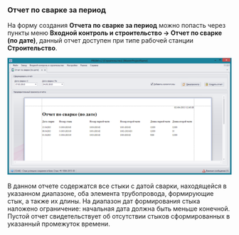 ﻿
### Отчет по сварке за период 

На форму создания **Отчета по сварке за период** можно попасть через пункты меню **Входной контроль и строительство -> Отчет по сварке (по дате)**, данный отчет доступен при типе рабочей станции **Строительство**.

![_report_welding_by_date.png](_report_welding_by_date.png "Отчет по сварке")

В данном отчете содержатся все стыки с датой сварки, находящейся в указанном диапазоне, оба элемента трубопровода, формирующие стык, а также их длины. На диапазон дат формирования стыка наложено ограничение: начальная дата должна быть меньше конечной. Пустой отчет свидетельствует об отсутствии стыков сформированных в указанный промежуток времени.